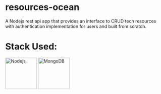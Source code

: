 # resources-ocean
A Nodejs rest api app that provides an interface to CRUD tech resources with authentication implementation for users and built from scratch.

# Stack Used:

<img src="https://icon-library.com/images/nodejs-icon/nodejs-icon-17.jpg" alt="Nodejs" width="100"/> 
<img src="https://store-images.s-microsoft.com/image/apps.6989.a12805b7-de86-452a-9038-c542399367ad.f72d2524-f4cc-48a6-96ac-6110d258321c.fb8b1181-133f-4b29-a852-f3d724ad1020" alt="MongoDB" width="100"/>
